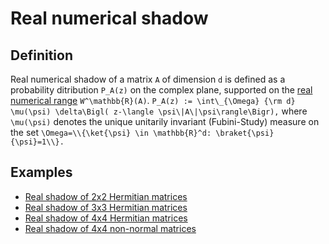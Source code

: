 Real numerical shadow
=====================

Definition
----------

Real numerical shadow of a matrix ``A`` of dimension ``d`` is defined as
a probability ditribution ``P_A(z)`` on the complex plane, supported on
the [real numerical
range](/numerical-range/generalizations/restricted-numerical-range/real-numerical-range)
``W^\mathbb{R}(A)``. ```` P_A(z) := \int\_{\Omega} {\rm d}
\mu(\psi) \delta\Bigl( z-\langle \psi\|A\|\psi\rangle\Bigr),
```` where ``\mu(\psi)`` denotes the unique unitarily invariant
(Fubini-Study) measure on the set ```` \Omega=\\{\ket{\psi} \in
\mathbb{R}^d: \braket{\psi}{\psi}=1\\}. ````

Examples
--------

-   [Real shadow of 2x2 Hermitian
    matrices](/numerical-shadow/examples/2x2#hermitian_matrices)
-   [Real shadow of 3x3 Hermitian
    matrices](/numerical-shadow/examples/3x3#hermitian_matrices)
-   [Real shadow of 4x4 Hermitian
    matrices](/numerical-shadow/examples/4x4#hermitian_matrices)
-   [Real shadow of 4x4 non-normal
    matrices](/numerical-shadow/examples/4x4#non-normal_matrices)
